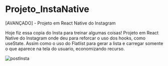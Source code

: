 # Projeto_InstaNative
[AVANÇADO] - Projeto em React Native do Instagram

Hoje fiz essa copia do Insta para treinar algumas coisas!
Projeto em React Native do Instagram onde deu para reforcar o uso dos hooks, como useState.
Assim como o uso do Flatlist para gerar a lista e carregar somente o que aparece na tela do usuario, economizando recurso.


![postInsta](https://user-images.githubusercontent.com/101480326/201189768-96f9118d-761b-4729-8c14-2e9b7e177961.jpg)
